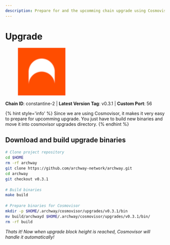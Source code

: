 ```yaml
---
description: Prepare for and the upcomming chain upgrade using Cosmovisor.
---
```


# Upgrade

<figure><img src="https://raw.githubusercontent.com/kj89/cosmos-images/main/logos/archway.png" width="150" alt=""><figcaption></figcaption></figure>

**Chain ID**: constantine-2 | **Latest Version Tag**: v0.3.1 | **Custom Port**: 56

{% hint style='info' %}
Since we are using Cosmovisor, it makes it very easy to prepare for upcomming upgrade.
You just have to build new binaries and move it into cosmovisor upgrades directory.
{% endhint %}

## Download and build upgrade binaries

```bash
# Clone project repository
cd $HOME
rm -rf archway
git clone https://github.com/archway-network/archway.git
cd archway
git checkout v0.3.1

# Build binaries
make build

# Prepare binaries for Cosmovisor
mkdir -p $HOME/.archway/cosmovisor/upgrades/v0.3.1/bin
mv build/archwayd $HOME/.archway/cosmovisor/upgrades/v0.3.1/bin/
rm -rf build
```

*Thats it! Now when upgrade block height is reached, Cosmovisor will handle it automatically!*
